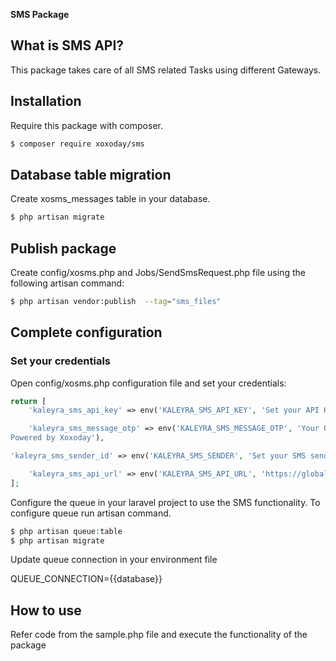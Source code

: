 **SMS Package**

## What is SMS API?

This package takes care of all SMS related Tasks using different Gateways.

## Installation

Require this package with composer. 

```sh
$ composer require xoxoday/sms
```

## Database table migration

Create xosms_messages table in your database.

```sh
$ php artisan migrate
```

## Publish package

Create config/xosms.php and Jobs/SendSmsRequest.php file using the following artisan command:

```sh
$ php artisan vendor:publish  --tag="sms_files"
```

## Complete configuration

### Set your credentials

Open config/xosms.php configuration file and set your credentials:

```php
return [
    'kaleyra_sms_api_key' => env('KALEYRA_SMS_API_KEY', 'Set your API KEY'),

    'kaleyra_sms_message_otp' => env('KALEYRA_SMS_MESSAGE_OTP', 'Your OTP for login is {{1}} for Golfer\'s Shot
Powered by Xoxoday'),

'kaleyra_sms_sender_id' => env('KALEYRA_SMS_SENDER', 'Set your SMS sender ID'),

    'kaleyra_sms_api_url' => env('KALEYRA_SMS_API_URL', 'https://global.solutionsinfini.com/api/v4/?api_key='),
];
```

Configure the queue in your laravel project to use the SMS functionality.
To configure queue run artisan command.

```php
$ php artisan queue:table
$ php artisan migrate
```

Update queue connection in your environment file

QUEUE_CONNECTION={{database}}

## How to use

Refer code from the sample.php file and execute the functionality of the package